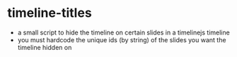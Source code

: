 # timeline-titles
- a small script to hide the timeline on certain slides in a timelinejs timeline
- you must hardcode the unique ids (by string) of the slides you want the timeline hidden on
